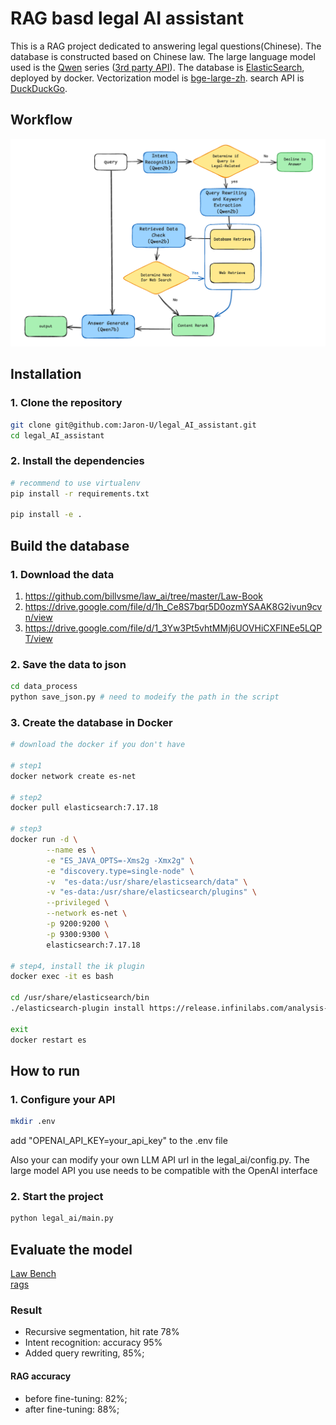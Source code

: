 # RAG basd legal AI assistant
This is a RAG project dedicated to answering legal questions(Chinese). The database is constructed based on Chinese law. The large language model used is the [Qwen](https://github.com/QwenLM/Qwen) series ([3rd party API](https://novita.ai/model-api/pricing)). The database is [ElasticSearch](https://github.com/elastic/elasticsearch), deployed by docker. Vectorization model is [bge-large-zh](https://github.com/FlagOpen/FlagEmbedding/tree/master). search API is [DuckDuckGo](https://github.com/deedy5/duckduckgo_search).

## Workflow
![flowchart](images/flowchart.png)

## Installation
### 1. Clone the repository
```bash
git clone git@github.com:Jaron-U/legal_AI_assistant.git
cd legal_AI_assistant
```
### 2. Install the dependencies
```bash
# recommend to use virtualenv
pip install -r requirements.txt

pip install -e .
```

## Build the database
### 1. Download the data
1. https://github.com/billvsme/law_ai/tree/master/Law-Book
2. https://drive.google.com/file/d/1h_Ce8S7bqr5D0ozmYSAAK8G2ivun9cvn/view
3. https://drive.google.com/file/d/1_3Yw3Pt5vhtMMj6UOVHiCXFlNEe5LQPT/view

### 2. Save the data to json
```bash
cd data_process
python save_json.py # need to modeify the path in the script
```

### 3. Create the database in Docker
```bash
# download the docker if you don't have

# step1
docker network create es-net

# step2
docker pull elasticsearch:7.17.18

# step3
docker run -d \
        --name es \
        -e "ES_JAVA_OPTS=-Xms2g -Xmx2g" \
        -e "discovery.type=single-node" \
        -v  "es-data:/usr/share/elasticsearch/data" \
        -v "es-data:/usr/share/elasticsearch/plugins" \
        --privileged \
        --network es-net \
        -p 9200:9200 \
        -p 9300:9300 \
        elasticsearch:7.17.18

# step4, install the ik plugin
docker exec -it es bash

cd /usr/share/elasticsearch/bin
./elasticsearch-plugin install https://release.infinilabs.com/analysis-ik/stable/elasticsearch-analysis-ik-7.17.18.zip

exit
docker restart es
```

## How to run
### 1. Configure your API
```bash
mkdir .env
```
add "OPENAI_API_KEY=your_api_key" to the .env file

Also your can modify your own LLM API url in the legal_ai/config.py. The large model API you use needs to be compatible with the OpenAI interface

### 2. Start the project
```bash
python legal_ai/main.py
```

## Evaluate the model
[Law Bench](https://github.com/open-compass/LawBench/tree/main)  
[rags](https://github.com/explodinggradients/ragas)

### Result
- Recursive segmentation, hit rate 78%
- Intent recognition: accuracy 95%
-  Added query rewriting, 85%;
#### RAG accuracy 
- before fine-tuning: 82%;
- after fine-tuning: 88%;

